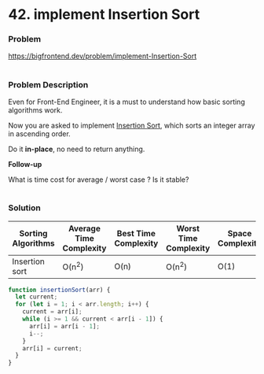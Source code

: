 # 42. implement Insertion Sort

### Problem

https://bigfrontend.dev/problem/implement-Insertion-Sort

#

### Problem Description

Even for Front-End Engineer, it is a must to understand how basic sorting algorithms work.

Now you are asked to implement [Insertion Sort](https://en.wikipedia.org/wiki/Insertion_sort), which sorts an integer array in ascending order.

Do it **in-place**, no need to return anything.

**Follow-up**

What is time cost for average / worst case ? Is it stable?

#

### Solution

| Sorting Algorithms | Average Time Complexity | Best Time Complexity | Worst Time Complexity | Space Complexity | Stability |
| ------------------ | ----------------------- | -------------------- | --------------------- | ---------------- | --------- |
| Insertion sort     | O(n<sup>2</sup>)        | O(n)                 | O(n<sup>2</sup>)      | O(1)             | stable    |

```js
function insertionSort(arr) {
  let current;
  for (let i = 1; i < arr.length; i++) {
    current = arr[i];
    while (i >= 1 && current < arr[i - 1]) {
      arr[i] = arr[i - 1];
      i--;
    }
    arr[i] = current;
  }
}
```
